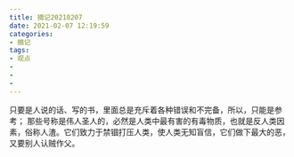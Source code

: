 ```yaml
---
title: 摘记20210207
date: 2021-02-07 12:19:59
categories:
- 摘记
tags:
- 观点
- 
- 
- 
---
```

只要是人说的话、写的书，里面总是充斥着各种错误和不完备，所以，只能是参考；
那些号称是伟人圣人的，必然是人类中最有害的有毒物质，也就是反人类因素，俗称人渣。它们致力于禁锢打压人类，使人类无知盲信，它们做下最大的恶，又要别人认贼作父。
